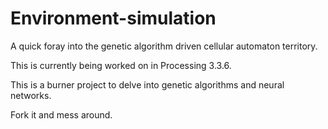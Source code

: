 # Environment-simulation
A quick foray into the genetic algorithm driven cellular automaton territory.

This is currently being worked on in Processing 3.3.6.

This is a burner project to delve into genetic algorithms and neural networks.

Fork it and mess around.

